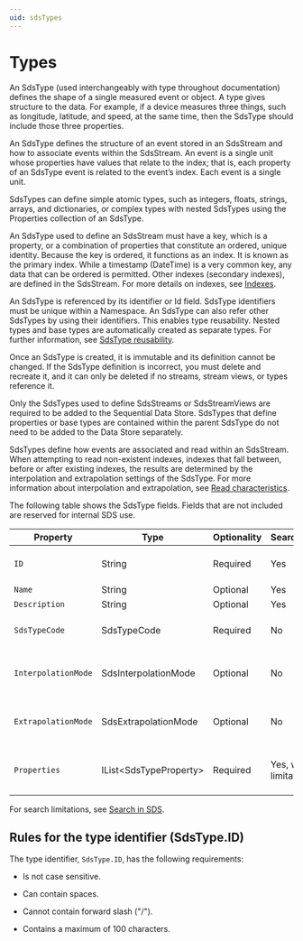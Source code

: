```yaml
---
uid: sdsTypes
---
```


# Types

An SdsType (used interchangeably with type throughout documentation) defines the shape of a single measured event or object. A type gives structure to the data. For example, if a device measures three things, such as longitude, latitude, and speed, at the same time, then the SdsType should include those three properties. 

An SdsType defines the structure of an event stored in an SdsStream and how to associate events within the SdsStream. An event is a single unit whose properties have values that relate to the index; that is, each property of an SdsType event is related to the event’s index. Each event is a single unit.

SdsTypes can define simple atomic types, such as integers, floats, strings, arrays, and dictionaries, or complex types with nested SdsTypes using the Properties collection of an SdsType.

An SdsType used to define an SdsStream must have a key, which is a property, or a combination of properties that constitute an ordered, unique identity. Because the key is ordered, it functions as an index. It is known as the primary index. While a timestamp (DateTime) is a very common key, any data that can be ordered is permitted. Other indexes (secondary indexes), are defined in the SdsStream. For more details on indexes, see [Indexes](xref:sdsIndexes).

An SdsType is referenced by its identifier or Id field. SdsType identifiers must be unique within a Namespace. An SdsType can also refer other SdsTypes by using their identifiers. This enables type reusability. Nested types and base types are automatically created as separate types. For further information, see [SdsType reusability](xref:sdsTypeReusability).

Once an SdsType is created, it is immutable and its definition cannot be changed. If the SdsType definition is incorrect, you must delete and recreate it, and it can only be deleted if no streams, stream views, or types reference it.

Only the SdsTypes used to define SdsStreams or SdsStreamViews are required to be added to the Sequential Data Store. SdsTypes that define properties or base types are contained within the parent SdsType do not need to be added to the Data Store separately.

SdsTypes define how events are associated and read within an SdsStream. When attempting to read non-existent indexes, indexes that fall between, before or after existing indexes, the results are determined by the interpolation and extrapolation settings of the SdsType. For more information about interpolation and extrapolation, see [Read characteristics](xref:ReadCharacteristics).

The following table shows the SdsType fields. Fields that are not included are reserved for internal SDS use.

| Property          | Type                   | Optionality | Searchable | Details |
|-------------------|------------------------|-------------|---------|---------|
| `ID`                | String                 | Required    | Yes | Identifier for referencing the type. |
| `Name`              | String                 | Optional    | Yes | Friendly name. |
| `Description`       | String                 | Optional    | Yes | Description text. |
| `SdsTypeCode`       | SdsTypeCode            | Required    | No | Numeric code identifying the base SdsType. |
| `InterpolationMode` | SdsInterpolationMode   | Optional    | No | Interpolation setting of the type. Default is Continuous. |
| `ExtrapolationMode` | SdsExtrapolationMode   | Optional    | No | Extrapolation setting of the type. Default is All. |
| `Properties`        | IList\<SdsTypeProperty\> | Required    | Yes, with limitations | List of SdsTypeProperty items. See [SdsTypeProperty](xref:sdsTypeProperty). |

For search limitations, see [Search in SDS](xref:sdsSearching).

## Rules for the type identifier (SdsType.ID)

The type identifier, `SdsType.ID`, has the following requirements:

- Is not case sensitive.

- Can contain spaces.

- Cannot contain forward slash ("/").

- Contains a maximum of 100 characters. 
